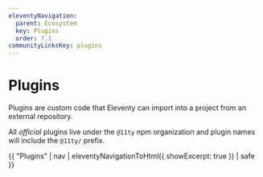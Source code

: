 ```yaml
---
eleventyNavigation:
  parent: Ecosystem
  key: Plugins
  order: 7.1
communityLinksKey: plugins
---
```

# Plugins

Plugins are custom code that Eleventy can import into a project from an external repository.

All _official_ plugins live under the `@11ty` npm organization and plugin names will include the `@11ty/` prefix.

{{ "Plugins" | nav | eleventyNavigationToHtml({ showExcerpt: true }) | safe }}
